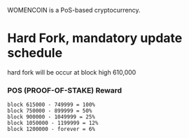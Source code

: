 WOMENCOIN is a PoS-based cryptocurrency.


# Hard Fork, mandatory update schedule

hard fork will be occur at block high 610,000


### POS (PROOF-OF-STAKE) Reward

```
block 615000 - 749999 = 100%
block 750000 - 899999 = 50%
block 900000 - 1049999 = 25%
block 1050000 - 1199999 = 12%
block 1200000 - forever = 6%
```
